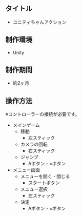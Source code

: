 ## タイトル
- ユニティちゃんアクション
## 制作環境
- Unity
## 制作期間
- 約2ヶ月
## 操作方法
※コントローラーの接続が必要です。
- メインゲーム
  - 移動
    - 左スティック
  - カメラの回転
    - 右スティック
  - ジャンプ
    - Aボタン・×ボタン
- メニュー画面
  - メニューを開く・閉じる
    - スタートボタン
  - メニュー選択
    - 左スティック
  - 決定
    - Aボタン・×ボタン
